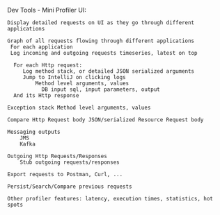
Dev Tools - Mini Profiler UI:
    
    Display detailed requests on UI as they go through different applications
    
    Graph of all requests flowing through different applications
     For each application
     Log incoming and outgoing requests timeseries, latest on top
     
      For each Http request:
         Log method stack, or detailed JSON serialized arguments
         Jump to IntelliJ on clicking logs
             Method level arguments, values
               DB input sql, input parameters, output
      And its Http response
      
    Exception stack Method level arguments, values
    
    Compare Http Request body JSON/serialized Resource Request body
    
    Messaging outputs
        JMS
        Kafka 
    
    Outgoing Http Requests/Responses
        Stub outgoing requests/responses

    Export requests to Postman, Curl, ...
    
    Persist/Search/Compare previous requests
    
    Other profiler features: latency, execution times, statistics, hot spots 
